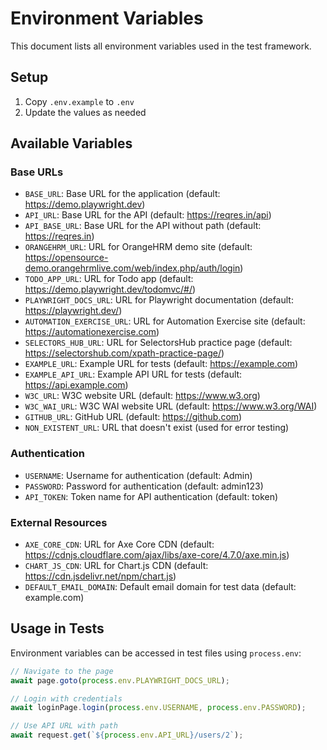<!-- Source: /Users/mzahirudeen/playwright-framework-dev/docs-backup/consolidated-docs/docs-reference-ENV_VARIABLES.md -->

<!-- Source: /Users/mzahirudeen/playwright-framework/docs/reference/ENV_VARIABLES.md -->

# Environment Variables

This document lists all environment variables used in the test framework.

## Setup

1. Copy `.env.example` to `.env`
2. Update the values as needed

## Available Variables

### Base URLs
- `BASE_URL`: Base URL for the application (default: https://demo.playwright.dev)
- `API_URL`: Base URL for the API (default: https://reqres.in/api)
- `API_BASE_URL`: Base URL for the API without path (default: https://reqres.in)
- `ORANGEHRM_URL`: URL for OrangeHRM demo site (default: https://opensource-demo.orangehrmlive.com/web/index.php/auth/login)
- `TODO_APP_URL`: URL for Todo app (default: https://demo.playwright.dev/todomvc/#/)
- `PLAYWRIGHT_DOCS_URL`: URL for Playwright documentation (default: https://playwright.dev/)
- `AUTOMATION_EXERCISE_URL`: URL for Automation Exercise site (default: https://automationexercise.com)
- `SELECTORS_HUB_URL`: URL for SelectorsHub practice page (default: https://selectorshub.com/xpath-practice-page/)
- `EXAMPLE_URL`: Example URL for tests (default: https://example.com)
- `EXAMPLE_API_URL`: Example API URL for tests (default: https://api.example.com)
- `W3C_URL`: W3C website URL (default: https://www.w3.org)
- `W3C_WAI_URL`: W3C WAI website URL (default: https://www.w3.org/WAI)
- `GITHUB_URL`: GitHub URL (default: https://github.com)
- `NON_EXISTENT_URL`: URL that doesn't exist (used for error testing)

### Authentication
- `USERNAME`: Username for authentication (default: Admin)
- `PASSWORD`: Password for authentication (default: admin123)
- `API_TOKEN`: Token name for API authentication (default: token)

### External Resources
- `AXE_CORE_CDN`: URL for Axe Core CDN (default: https://cdnjs.cloudflare.com/ajax/libs/axe-core/4.7.0/axe.min.js)
- `CHART_JS_CDN`: URL for Chart.js CDN (default: https://cdn.jsdelivr.net/npm/chart.js)
- `DEFAULT_EMAIL_DOMAIN`: Default email domain for test data (default: example.com)

## Usage in Tests

Environment variables can be accessed in test files using `process.env`:

```javascript
// Navigate to the page
await page.goto(process.env.PLAYWRIGHT_DOCS_URL);

// Login with credentials
await loginPage.login(process.env.USERNAME, process.env.PASSWORD);

// Use API URL with path
await request.get(`${process.env.API_URL}/users/2`);
```